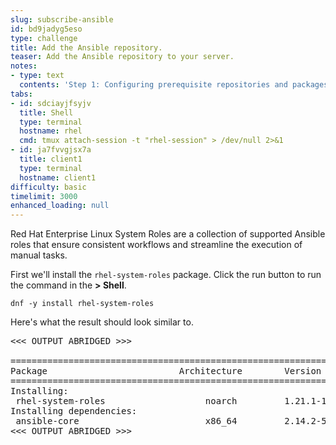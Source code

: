 ```yaml
---
slug: subscribe-ansible
id: bd9jadyg5eso
type: challenge
title: Add the Ansible repository.
teaser: Add the Ansible repository to your server.
notes:
- type: text
  contents: 'Step 1: Configuring prerequisite repositories and packages.'
tabs:
- id: sdciayjfsyjv
  title: Shell
  type: terminal
  hostname: rhel
  cmd: tmux attach-session -t "rhel-session" > /dev/null 2>&1
- id: ja7fvvgjsx7a
  title: client1
  type: terminal
  hostname: client1
difficulty: basic
timelimit: 3000
enhanced_loading: null
---
```

Red Hat Enterprise Linux System Roles are a collection of supported Ansible roles that ensure consistent workflows and streamline the execution of manual tasks.

First we'll install the `rhel-system-roles` package. Click the run button to run the command in the __> Shell__.

```bash,run
dnf -y install rhel-system-roles
```

Here's what the result should look similar to.

<pre>
<<< OUTPUT ABRIDGED >>>

==========================================================================================================================================
Package                         Architecture        Version                        Repository                                       Size
==========================================================================================================================================
Installing:
 rhel-system-roles                   noarch         1.21.1-1.el9_2              rhel-9-for-x86_64-appstream-rpms         2.4 M
Installing dependencies:
 ansible-core                        x86_64         2.14.2-5.el9_2              rhel-9-for-x86_64-appstream-rpms         3.4 M
<<< OUTPUT ABRIDGED >>>
</pre>